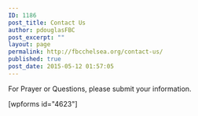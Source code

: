 ```yaml
---
ID: 1186
post_title: Contact Us
author: pdouglasFBC
post_excerpt: ""
layout: page
permalink: http://fbcchelsea.org/contact-us/
published: true
post_date: 2015-05-12 01:57:05
---
```

<p>For Prayer or Questions, please submit your information.</p>
<p>[wpforms id="4623"]</p>